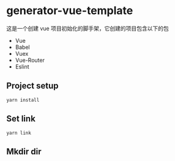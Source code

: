 # generator-vue-template
这是一个创建 vue 项目初始化的脚手架，它创建的项目包含以下的包
+ Vue
+ Babel
+ Vuex
+ Vue-Router
+ Eslint


## Project setup
``yarn install``

## Set link
``yarn link``

## Mkdir dir
